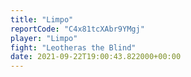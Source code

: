 ```yaml
---
title: "Limpo"
reportCode: "C4x81tcXAbr9YMgj"
player: "Limpo"
fight: "Leotheras the Blind"
date: 2021-09-22T19:00:43.822000+00:00
---
```

